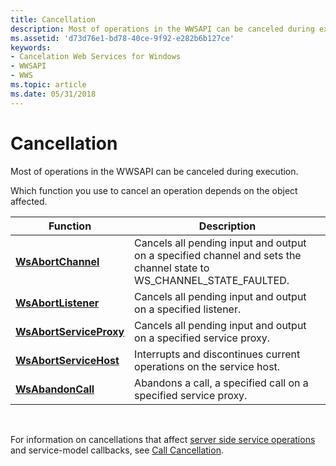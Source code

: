 ```yaml
---
title: Cancellation
description: Most of operations in the WWSAPI can be canceled during execution.
ms.assetid: 'd73d76e1-bd78-40ce-9f92-e282b6b127ce'
keywords:
- Cancelation Web Services for Windows
- WWSAPI
- WWS
ms.topic: article
ms.date: 05/31/2018
---
```


# Cancellation

Most of operations in the WWSAPI can be canceled during execution.

Which function you use to cancel an operation depends on the object affected.

| Function                                           | Description                                                                                                            |
|----------------------------------------------------|------------------------------------------------------------------------------------------------------------------------|
| [**WsAbortChannel**](/windows/desktop/api/WebServices/nf-webservices-wsabortchannel)           | Cancels all pending input and output on a specified channel and sets the channel state to WS\_CHANNEL\_STATE\_FAULTED. |
| [**WsAbortListener**](/windows/desktop/api/WebServices/nf-webservices-wsabortlistener)         | Cancels all pending input and output on a specified listener.                                                          |
| [**WsAbortServiceProxy**](/windows/desktop/api/WebServices/nf-webservices-wsabortserviceproxy) | Cancels all pending input and output on a specified service proxy.                                                     |
| [**WsAbortServiceHost**](/windows/desktop/api/WebServices/nf-webservices-wsabortservicehost)   | Interrupts and discontinues current operations on the service host.                                                    |
| [**WsAbandonCall**](/windows/desktop/api/WebServices/nf-webservices-wsabandoncall)             | Abandons a call, a specified call on a specified service proxy.                                                        |



 

For information on cancellations that affect [server side service operations](server-side-service-operations.md) and service-model callbacks, see [Call Cancellation](call-cancellation.md).

## 

 

 




